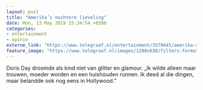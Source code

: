 ```yaml
---
layout: post
title: "Amerika’s nuchtere lieveling"
date: Mon, 13 May 2019 15:34:54 +0200
categories: 
- entertainment 
- opinie 
externe_link: "https://www.telegraaf.nl/entertainment/3579445/amerika-s-nuchtere-lieveling"
feature_image: "https://www.telegraaf.nl/images/1200x630/filters:format(jpeg):quality(80)/cdn-kiosk-api.telegraaf.nl/eb0090c2-7583-11e9-a03e-0217670beecd.jpg"
---
```


<p class="intro">Doris Day droomde als kind niet van glitter en glamour. „Ik wilde alleen maar trouwen, moeder worden en een huishouden runnen. Ik deed al die dingen, maar belandde ook nog eens in Hollywood.”</p>
